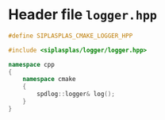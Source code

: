 # Header file `logger.hpp`

``` cpp
#define SIPLASPLAS_CMAKE_LOGGER_HPP 

#include <siplasplas/logger/logger.hpp>

namespace cpp
{
    namespace cmake
    {
        spdlog::logger& log();
    }
}
```
